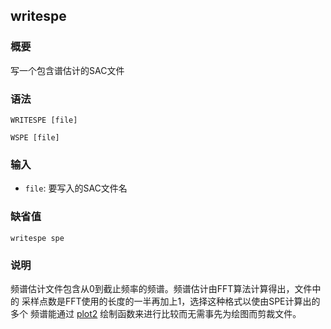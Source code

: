 ## writespe

### 概要

写一个包含谱估计的SAC文件

### 语法

``` {.bash}
WRITESPE [file]
```
``` {.bash}
WSPE [file]
```

### 输入

- `file`: 要写入的SAC文件名

### 缺省值

``` {.bash}
writespe spe
```

### 说明

频谱估计文件包含从0到截止频率的频谱。频谱估计由FFT算法计算得出，文件中的
采样点数是FFT使用的长度的一半再加上1，选择这种格式以使由SPE计算出的多个
频谱能通过 [plot2](/commands/plot2.md)
绘制函数来进行比较而无需事先为绘图而剪裁文件。
